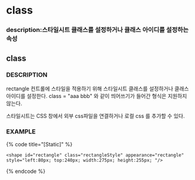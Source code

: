 # class

### description:스타일시트 클래스를 설정하거나 클래스 아이디를 설정하는 속성

## class

### DESCRIPTION

rectangle 컨트롤에 스타일을 적용하기 위해 스타일시트 클래스를 설정하거나 클래스 아이디를 설정한다. class = "aaa bbb" 와 같이 띄어쓰기가 들어간 형식은 지원하지 않는다.

스타일시트는 CSS 창에서 외부 css파일을 연결하거나 로컬 css 를 추가할 수 있다.

### EXAMPLE

{% code title="\[Static\]" %}
```markup
<shape id="rectangle" class="rectangleStyle" appearance="rectangle" style="left:80px; top:240px; width:275px; height:255px; "/>
```
{% endcode %}

